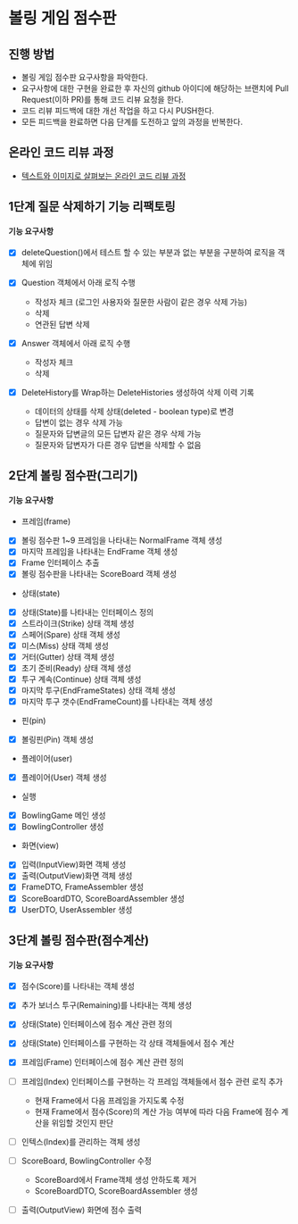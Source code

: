 # 볼링 게임 점수판
## 진행 방법
* 볼링 게임 점수판 요구사항을 파악한다.
* 요구사항에 대한 구현을 완료한 후 자신의 github 아이디에 해당하는 브랜치에 Pull Request(이하 PR)를 통해 코드 리뷰 요청을 한다.
* 코드 리뷰 피드백에 대한 개선 작업을 하고 다시 PUSH한다.
* 모든 피드백을 완료하면 다음 단계를 도전하고 앞의 과정을 반복한다.

## 온라인 코드 리뷰 과정
* [텍스트와 이미지로 살펴보는 온라인 코드 리뷰 과정](https://github.com/next-step/nextstep-docs/tree/master/codereview)

## 1단계 질문 삭제하기 기능 리팩토링
#### 기능 요구사항

- [X] deleteQuestion()에서 테스트 할 수 있는 부분과 없는 부분을 구분하여 로직을 객체에 위임
- [X] Question 객체에서 아래 로직 수행
    * 작성자 체크 (로그인 사용자와 질문한 사람이 같은 경우 삭제 가능)
    * 삭제
    * 연관된 답변 삭제

- [X] Answer 객체에서 아래 로직 수행
     * 작성자 체크
     * 삭제

- [X] DeleteHistory를 Wrap하는 DeleteHistories 생성하여 삭제 이력 기록
    * 데이터의 상태를 삭제 상태(deleted - boolean type)로 변경
    * 답변이 없는 경우 삭제 가능
    * 질문자와 답변글의 모든 답변자 같은 경우 삭제 가능
    * 질문자와 답변자가 다른 경우 답변을 삭제할 수 없음

## 2단계 볼링 점수판(그리기)
#### 기능 요구사항

- 프레임(frame)
- [X] 볼링 점수판 1~9 프레임을 나타내는 NormalFrame 객체 생성
- [X] 마지막 프레임을 나타내는 EndFrame 객체 생성
- [X] Frame 인터페이스 추출
- [X] 볼링 점수판을 나타내는 ScoreBoard 객체 생성

- 상태(state)
- [X] 상태(State)를 나타내는 인터페이스 정의
- [X] 스트라이크(Strike) 상태 객체 생성
- [X] 스페어(Spare) 상태 객체 생성
- [X] 미스(Miss) 상태 객체 생성
- [X] 거터(Gutter) 상태 객체 생성
- [X] 초기 준비(Ready) 상태 객체 생성
- [X] 투구 계속(Continue) 상태 객체 생성
- [X] 마지막 투구(EndFrameStates) 상태 객체 생성
- [X] 마지막 투구 갯수(EndFrameCount)를 나타내는 객체 생성

- 핀(pin)
- [X] 볼링핀(Pin) 객체 생성

- 플레이어(user)
- [X] 플레이어(User) 객체 생성

- 실행
- [X] BowlingGame 메인 생성
- [X] BowlingController 생성

- 화면(view)
- [X] 입력(InputView)화면 객체 생성
- [X] 출력(OutputView)화면 객체 생성
- [X] FrameDTO, FrameAssembler 생성
- [X] ScoreBoardDTO, ScoreBoardAssembler 생성
- [X] UserDTO, UserAssembler 생성

## 3단계 볼링 점수판(점수계산)
#### 기능 요구사항

- [X] 점수(Score)를 나타내는 객체 생성
- [X] 추가 보너스 투구(Remaining)를 나타내는 객체 생성
- [X] 상태(State) 인터페이스에 점수 계산 관련 정의
- [X] 상태(State) 인터페이스를 구현하는 각 상태 객체들에서 점수 계산

- [X] 프레임(Frame) 인터페이스에 점수 계산 관련 정의
- [ ] 프레임(Index) 인터페이스를 구현하는 각 프레임 객체들에서 점수 관련 로직 추가
    * 현재 Frame에서 다음 프레임을 가지도록 수정
    * 현재 Frame에서 점수(Score)의 계산 가능 여부에 따라 다음 Frame에 점수 계산을 위임할 것인지 판단
- [ ] 인텍스(Index)를 관리하는 객체 생성

- [ ] ScoreBoard, BowlingController 수정
    * ScoreBoard에서 Frame객체 생성 안하도록 제거
    * ScoreBoardDTO, ScoreBoardAssembler 생성
    
- [ ] 출력(OutputView) 화면에 점수 출력

